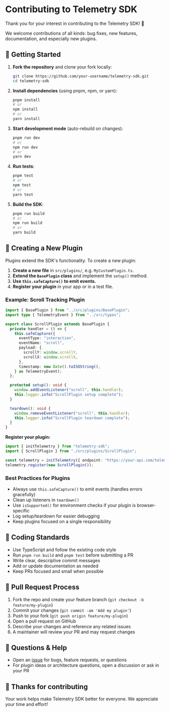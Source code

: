 # Contributing to Telemetry SDK

Thank you for your interest in contributing to the Telemetry SDK! 🎉

We welcome contributions of all kinds: bug fixes, new features, documentation, and especially new plugins.

## 🚀 Getting Started

1. **Fork the repository** and clone your fork locally:

   ```bash
   git clone https://github.com/your-username/telemetry-sdk.git
   cd telemetry-sdk
   ```

2. **Install dependencies** (using pnpm, npm, or yarn):

   ```bash
   pnpm install
   # or
   npm install
   # or
   yarn install
   ```

3. **Start development mode** (auto-rebuild on changes):

   ```bash
   pnpm run dev
   # or
   npm run dev
   # or
   yarn dev
   ```

4. **Run tests**:

   ```bash
   pnpm test
   # or
   npm test
   # or
   yarn test
   ```

5. **Build the SDK**:

   ```bash
   pnpm run build
   # or
   npm run build
   # or
   yarn build
   ```

## 🧩 Creating a New Plugin

Plugins extend the SDK's functionality. To create a new plugin:

1. **Create a new file** in `src/plugins/`, e.g. `MyCustomPlugin.ts`.
2. **Extend the `BasePlugin` class** and implement the `setup()` method.
3. **Use `this.safeCapture()` to emit events.**
4. **Register your plugin** in your app or in a test file.

### Example: Scroll Tracking Plugin

```typescript
import { BasePlugin } from "../src/plugins/BasePlugin";
import type { TelemetryEvent } from "../src/types";

export class ScrollPlugin extends BasePlugin {
  private handler = () => {
    this.safeCapture({
      eventType: "interaction",
      eventName: "scroll",
      payload: {
        scrollY: window.scrollY,
        scrollX: window.scrollX,
      },
      timestamp: new Date().toISOString(),
    } as TelemetryEvent);
  };

  protected setup(): void {
    window.addEventListener("scroll", this.handler);
    this.logger.info("ScrollPlugin setup complete");
  }

  teardown(): void {
    window.removeEventListener("scroll", this.handler);
    this.logger.info("ScrollPlugin teardown complete");
  }
}
```

**Register your plugin:**

```typescript
import { initTelemetry } from "telemetry-sdk";
import { ScrollPlugin } from "./src/plugins/ScrollPlugin";

const telemetry = initTelemetry({ endpoint: "https://your-api.com/telemetry" });
telemetry.register(new ScrollPlugin());
```

### Best Practices for Plugins

- Always use `this.safeCapture()` to emit events (handles errors gracefully)
- Clean up listeners in `teardown()`
- Use `isSupported()` for environment checks if your plugin is browser-specific
- Log setup/teardown for easier debugging
- Keep plugins focused on a single responsibility

## 📝 Coding Standards

- Use TypeScript and follow the existing code style
- Run `pnpm run build` and `pnpm test` before submitting a PR
- Write clear, descriptive commit messages
- Add or update documentation as needed
- Keep PRs focused and small when possible

## 🔄 Pull Request Process

1. Fork the repo and create your feature branch (`git checkout -b feature/my-plugin`)
2. Commit your changes (`git commit -am 'Add my plugin'`)
3. Push to your fork (`git push origin feature/my-plugin`)
4. Open a pull request on GitHub
5. Describe your changes and reference any related issues
6. A maintainer will review your PR and may request changes

## 💬 Questions & Help

- Open an [issue](https://github.com/your-org/telemetry-sdk/issues) for bugs, feature requests, or questions
- For plugin ideas or architecture questions, open a discussion or ask in your PR

## 🙏 Thanks for contributing

Your work helps make Telemetry SDK better for everyone. We appreciate your time and effort!
